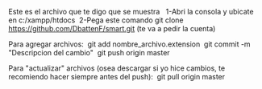 Este es el archivo que te digo que se muestra &nbsp;
1-Abri la consola y ubicate en c:/xampp/htdocs&nbsp;
2-Pega este comando git clone https://github.com/DbattenF/smart.git (te va a pedir la cuenta) &nbsp;

Para agregar archivos:&nbsp;
git add nombre_archivo.extension&nbsp;
git commit -m "Descripcion del cambio"&nbsp;
git push origin master&nbsp;

Para "actualizar" archivos (osea descargar si yo hice cambios, te recomiendo hacer siempre antes del push):&nbsp;
git pull origin master&nbsp;
